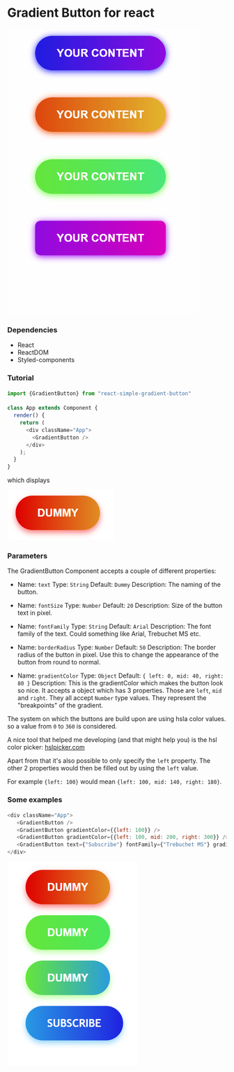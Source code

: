 # Gradient Button for react

![](gradientButton.gif)

### Dependencies
- React
- ReactDOM
- Styled-components

### Tutorial

```javascript
import {GradientButton} from "react-simple-gradient-button"

class App extends Component {
  render() {
    return (
      <div className="App">
        <GradientButton />
      </div>
    );
  }
}
```

which displays

![buttonTutorial](/readmeFiles/buttonTutorial.PNG)

### Parameters

The GradientButton Component accepts a couple of different properties:

* Name: `text`
Type: `String`
Default: `Dummy`
Description: The naming of the button.

* Name: `fontSize`
Type: `Number`
Default: `20`
Description: Size of the button text in pixel.

* Name: `fontFamily`
Type: `String`
Default: `Arial`
Description: The font family of the text. Could something like Arial, Trebuchet MS etc.

* Name: `borderRadius`
Type: `Number`
Default: `50`
Description: The border radius of the button in pixel. Use this to change the appearance of the button from round to normal.

* Name: `gradientColor`
Type: `Object`
Default: `{
    left: 0,
    mid: 40,
    right: 80
}`
Description: This is the gradientColor which makes the button look so nice. It accepts a object which has 3 properties. Those are `left`, `mid` and `right`. They all accept `Number` type values. They represent the "breakpoints" of the gradient.

The system on which the buttons are build upon are using hsla color values. so a value from `0` to `360` is considered.

A nice tool that helped me developing (and that might help you) is the hsl color picker: [hslpicker.com](http://hslpicker.com/)

Apart from that it's also possible to only specify the `left` property. The other 2 properties would then be filled out by using the `left` value.

For example `{left: 100}` would mean `{left: 100, mid: 140, right: 180}`.

### Some examples
 ```javascript
 <div className="App">
    <GradientButton />
    <GradientButton gradientColor={{left: 100}} />
    <GradientButton gradientColor={{left: 100, mid: 200, right: 300}} />
    <GradientButton text={"Subscribe"} fontFamily={"Trebuchet MS"} gradientColor={{left: 200, mid: 250, right: 300}}/>
</div>
 ```

![buttonTutorial2](/readmeFiles/buttonTutorial2.PNG)
